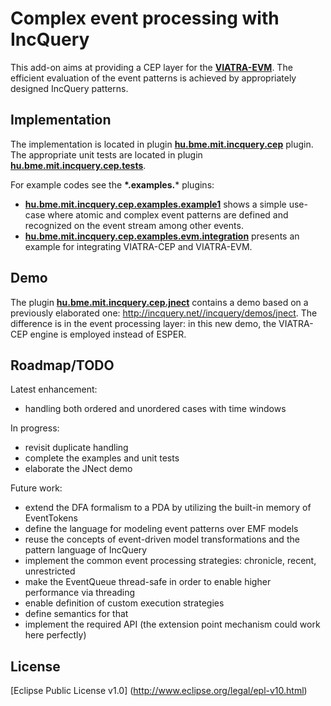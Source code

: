 Complex event processing with IncQuery
======================================

This add-on aims at providing a CEP layer for the **[VIATRA-EVM](http://www.eclipse.org/viatra2/)**. The efficient evaluation of the event patterns is achieved by appropriately designed IncQuery patterns.

Implementation
--------------

The implementation is located in plugin **[hu.bme.mit.incquery.cep](https://github.com/istvanrath/EMF-IncQuery-Addons/tree/master/cep/hu.bme.mit.incquery.cep)** plugin. The appropriate unit tests are located in plugin **[hu.bme.mit.incquery.cep.tests](https://github.com/istvanrath/EMF-IncQuery-Addons/tree/master/cep/hu.bme.mit.incquery.cep.tests)**.

For example codes see the **\*.examples.*** plugins:
* **[hu.bme.mit.incquery.cep.examples.example1](https://github.com/istvanrath/EMF-IncQuery-Addons/tree/master/cep/hu.bme.mit.incquery.cep.examples.example1)** shows a simple use-case where atomic and complex event patterns are defined and recognized on the event stream among other events.
* **[hu.bme.mit.incquery.cep.examples.evm.integration](https://github.com/istvanrath/EMF-IncQuery-Addons/tree/master/cep/hu.bme.mit.incquery.cep.examples.evm.integration)** presents an example for integrating  VIATRA-CEP and VIATRA-EVM.

Demo
--------------
The plugin **[hu.bme.mit.incquery.cep.jnect](https://github.com/istvanrath/EMF-IncQuery-Addons/tree/master/cep/hu.bme.mit.incquery.cep.jnect)** contains a demo based on a previously elaborated one: http://incquery.net//incquery/demos/jnect. The difference is in the event processing layer: in this new demo, the VIATRA-CEP engine is employed instead of ESPER.

Roadmap/TODO
------------

Latest enhancement:
* handling both ordered and unordered cases with time windows

In progress:
* revisit duplicate handling
* complete the examples and unit tests
* elaborate the JNect demo

Future work:
* extend the DFA formalism to a PDA by utilizing the built-in memory of EventTokens
* define the language for modeling event patterns over EMF models
 * reuse the concepts of event-driven model transformations and the pattern language of IncQuery
* implement the common event processing strategies: chronicle, recent, unrestricted
* make the EventQueue thread-safe in order to enable higher performance via threading
* enable definition of custom execution strategies
 * define semantics for that
 * implement the required API (the extension point mechanism could work here perfectly)

License
-------
[Eclipse Public License v1.0] (http://www.eclipse.org/legal/epl-v10.html)
